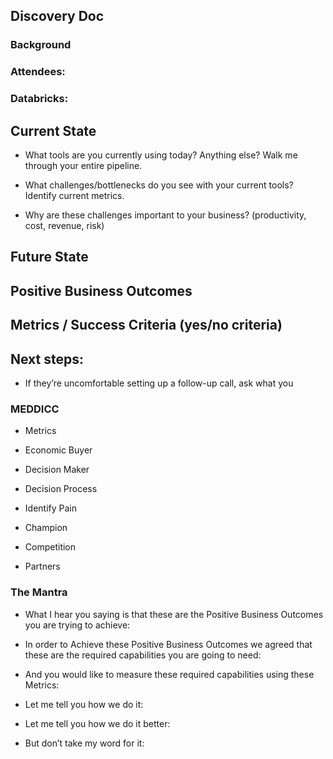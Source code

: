 ## Discovery Doc

### Background
### Attendees: 
### Databricks: 



## Current State
* What tools are you currently using today? Anything else? Walk me through your entire pipeline. 


* What challenges/bottlenecks do you see with your current tools? Identify current metrics.


* Why are these challenges important to your business? (productivity, cost, revenue, risk) 



## Future State



## Positive Business Outcomes



## Metrics / Success Criteria (yes/no criteria) 


## Next steps: 
* If they’re uncomfortable setting up a follow-up call, ask what you 



### MEDDICC 
* Metrics
 
* Economic Buyer 

* Decision Maker

* Decision Process

* Identify Pain 

* Champion

* Competition

* Partners

### The Mantra 
* What I hear you saying is that these are the Positive Business Outcomes you are trying to achieve: 

* In order to Achieve these Positive Business Outcomes we agreed that these are the required capabilities you are going to need:

* And you would like to measure these required capabilities using these Metrics:  

* Let me tell you how we do it:

* Let me tell you how we do it better:

* But don’t take my word for it: 
